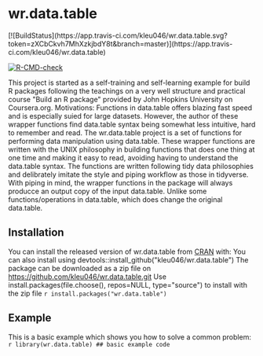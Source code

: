 
# wr.data.table
<!-- badges: start --> [![BuildStatus](https://app.travis-ci.com/kleu046/wr.data.table.svg?token=zXCbCkvh7MhXzkjbdY8t&branch=master)](https://app.travis-ci.com/kleu046/wr.data.table)
[![R-CMD-check](https://github.com/kleu046/wr.data.table/workflows/R-CMD-check/badge.svg)](https://github.com/kleu046/wr.data.table/actions)
<!-- badges: end -->
This project is started as a self-training and self-learning example for build R
packages following the teachings on a very well structure and practical course
"Build an R package" provided by John Hopkins University on Coursera.org.
Motivations:
Functions in data.table offers blazing fast speed and is especially suied for
large datasets.  However, the author of these wrapper functions find data.table
syntax being somewhat less intuitive, hard to remember and read.
The wr.data.table project is a set of functions for performing data manipulation
using data.table.  These wrapper functions are written with the UNIX philosophy
in building functions that does one thing at one time and making it easy to
read, avoiding having to understand the data.table syntax.
The functions are written following tidy data philosophies and delibrately
imitate the style and piping workflow as those in tidyverse.  With piping in
mind, the wrapper functions in the package will always producce an output copy
of the input data.table.  Unlike some functions/operations in data.table, which
does change the original data.table.
## Installation
You can install the released version of wr.data.table from
[CRAN](https://CRAN.R-project.org) with:
You can also install using devtools::install_github("kleu046/wr.data.table")
The package can be downloaded as a zip file on
https://github.com/kleu046/wr.data.table.git
Use install.packages(file.choose(), repos=NULL, type="source") to install with
the zip file ``` r install.packages("wr.data.table") ```
## Example
This is a basic example which shows you how to solve a common problem:
``` r library(wr.data.table) ## basic example code ```

